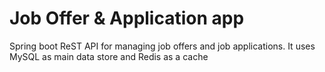 # Job Offer & Application app
Spring boot ReST API for managing job offers and job applications. It uses MySQL as main data store and Redis as a cache



